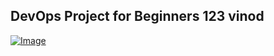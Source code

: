 ## DevOps Project for Beginners   123 vinod

[![Image](https://github.com/yankils/Simple-DevOps-Project/blob/master/Devops_course.PNG "DevOps Project - CI/CD with Jenkins Ansible Docker Kubernetes ")](https://www.udemy.com/course/valaxy-devops/?referralCode=8147A5CF4C8C7D9E253F)
